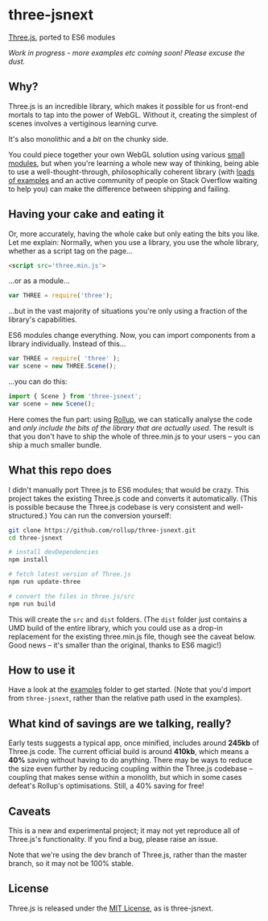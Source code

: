 # three-jsnext

[Three.js](http://threejs.org/), ported to ES6 modules

*Work in progress - more examples etc coming soon! Please excuse the dust.*


## Why?

Three.js is an incredible library, which makes it possible for us front-end mortals to tap into the power of WebGL. Without it, creating the simplest of scenes involves a vertiginous learning curve.

It's also monolithic and a *bit* on the chunky side.

You could piece together your own WebGL solution using various [small modules](medium.com/@Rich_Harris/small-modules-it-s-not-quite-that-simple-3ca532d65de4), but when you're learning a whole new way of thinking, being able to use a well-thought-through, philosophically coherent library (with [loads of examples](http://threejs.org/examples/) and an active community of people on Stack Overflow waiting to help you) can make the difference between shipping and failing.


## Having your cake and eating it

Or, more accurately, having the whole cake but only eating the bits you like. Let me explain: Normally, when you use a library, you use the whole library, whether as a script tag on the page...

```html
<script src='three.min.js'>
```

...or as a module...

```js
var THREE = require('three');
```

...but in the vast majority of situations you're only using a fraction of the library's capabilities.

ES6 modules change everything. Now, you can import components from a library individually. Instead of this...

```js
var THREE = require( 'three' );
var scene = new THREE.Scene();
```

...you can do this:

```js
import { Scene } from 'three-jsnext';
var scene = new Scene();
```

Here comes the fun part: using [Rollup](https://github.com/rollup/rollup), we can statically analyse the code and *only include the bits of the library that are actually used*. The result is that you don't have to ship the whole of three.min.js to your users – you can ship a much smaller bundle.


## What this repo does

I didn't manually port Three.js to ES6 modules; that would be crazy. This project takes the existing Three.js code and converts it automatically. (This is possible because the Three.js codebase is very consistent and well-structured.) You can run the conversion yourself:

```bash
git clone https://github.com/rollup/three-jsnext.git
cd three-jsnext

# install devDependencies
npm install

# fetch latest version of Three.js
npm run update-three

# convert the files in three.js/src
npm run build
```

This will create the `src` and `dist` folders. (The `dist` folder just contains a UMD build of the entire library, which you could use as a drop-in replacement for the existing three.min.js file, though see the caveat below. Good news – it's smaller than the original, thanks to ES6 magic!)


## How to use it

Have a look at the [examples](https://github.com/rollup/three-jsnext/tree/master/examples) folder to get started. (Note that you'd import from `three-jsnext`, rather than the relative path used in the examples).


## What kind of savings are we talking, really?

Early tests suggests a typical app, once minified, includes around **245kb** of Three.js code. The current official build is around **410kb**, which means a **40%** saving without having to do anything. There may be ways to reduce the size even further by reducing coupling within the Three.js codebase – coupling that makes sense within a monolith, but which in some cases defeat's Rollup's optimisations. Still, a 40% saving for free!


## Caveats

This is a new and experimental project; it may not yet reproduce all of Three.js's functionality. If you find a bug, please raise an issue.

Note that we're using the dev branch of Three.js, rather than the master branch, so it may not be 100% stable.


## License

Three.js is released under the [MIT License](https://github.com/mrdoob/three.js/blob/master/LICENSE), as is three-jsnext.
